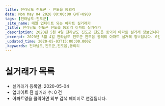 ```yaml
---
title: 전라남도 진도군 - 진도읍 동외리
date: Mon May 04 2020 00:00:00 GMT+0900
tags: [전라남도-진도군]
_site_name: 매일 업데이트 되는 아파트 실거래가
_title: 전라남도 진도군 진도읍 동외리 아파트 실거래가
_description: 2020년 5월 4일 전라남도 진도군 진도읍 동외리 아파트 실거래 정보입니다. 0건 아파트 정보가 있습니다.
_excerpt: 2020년 5월 4일 전라남도 진도군 진도읍 동외리 아파트 실거래 정보입니다. 0건 아파트 정보가 있습니다.
_updated_time: 2020-05-03T15:00:00.000Z
_keywords: 전라남도,진도군,진도읍,동외리
---
```






# 실거래가 목록
- 실거래가 등록일: 2020-05-04
- 업데이트 된 실거래 수: 0 건
- 아파트명을 클릭하면 외부 검색 페이지로 연결됩니다.




